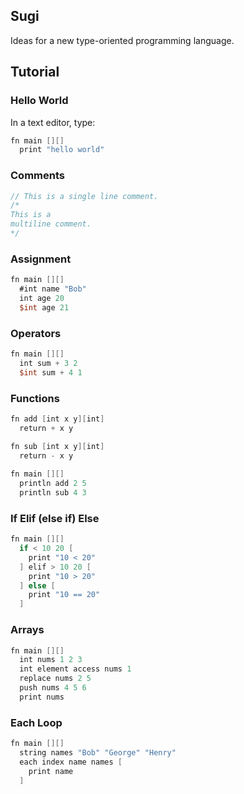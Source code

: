 ## Sugi

Ideas for a new type-oriented programming language.

## Tutorial

### Hello World

In a text editor, type: 

```v
fn main [][]
  print "hello world"
```

### Comments

```v
// This is a single line comment.
/* 
This is a
multiline comment. 
*/  
```

### Assignment

```v
fn main [][]
  #int name "Bob"
  int age 20
  $int age 21
```

### Operators
```v
fn main [][]
  int sum + 3 2
  $int sum + 4 1
```
### Functions
```v
fn add [int x y][int]
  return + x y

fn sub [int x y][int]
  return - x y
  
fn main [][]
  println add 2 5
  println sub 4 3
```
### If Elif (else if) Else
```v
fn main [][]
  if < 10 20 [
    print "10 < 20"
  ] elif > 10 20 [
    print "10 > 20"
  ] else [
    print "10 == 20"
  ]
```
### Arrays
```v
fn main [][]
  int nums 1 2 3
  int element access nums 1
  replace nums 2 5
  push nums 4 5 6
  print nums
```
### Each Loop
```v
fn main [][]
  string names "Bob" "George" "Henry"
  each index name names [
    print name
  ]
```
